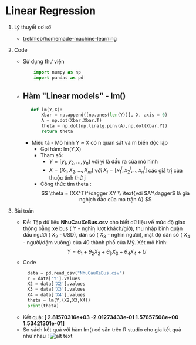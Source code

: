 # Linear Regression
1. Lý thuyết cơ sở
     - [trekhleb/homemade-machine-learning]
2. Code
   - Sử dụng thư viện
        ```python
            import numpy as np
            import pandas as pd
        ```
   - Hàm "Linear models" - lm()
     - 
     ```python
        def lm(Y,X):
            Xbar = np.append([np.ones(len(Y))], X, axis = 0)
            A = np.dot(Xbar,Xbar.T) 
            theta = np.dot(np.linalg.pinv(A),np.dot(Xbar,Y))
            return theta
     ```
     - Miêu tả - Mô hình Y ~ X có n quan sát và m biến độc lập
       - Gọi hàm: lm(Y,X)
       - Tham số: 
         - $Y = [y_1, y_2, ... , y_n]$ với yi là đầu ra của mô hình
         - $X =(X_1, X_2, ... , X_m)$ với $X_j = [x_1^j,x_2^j,..,x_n^j]$ các giá trị của thuộc tính thứ j
       - Công thức tìm theta : 
       $$ 
       \theta = (XX^T)^\dagger XY \\ 
       \text{với $A^\dagger$ là giả nghịch đảo của ma trận A} 
       $$

3. Bài toán
   - Đề: Tập dữ liệu **NhuCauXeBus.csv** cho biết dữ liệu về mức độ giao thông bằng xe bus ( Y - nghìn lượt khách/giờ), thu nhập bình quân đầu người ( $X_2$ - USD), dân số ( $X_3$ - nghìn người), mật độ dân số ( $X_4$ - người/dặm vuông) của 40 thành phố của Mỹ. Xét mô hình:
 $$Y = \theta_1 + \theta_2 X_2 + \theta_3 X_3 + \theta_4 X_4 + U$$ 
   - Code
   ```python
        data = pd.read_csv("NhuCauXeBus.csv")
        Y = data['Y'].values
        X2 = data['X2'].values
        X3 = data['X3'].values
        X4 = data['X4'].values
        theta = lm(Y,(X2,X3,X4))
        print(theta)
   ```
   - Kết quả: **[ 2.81570316e+03 -2.01273433e-01  1.57657508e+00  1.53421301e-01]**
   - So sách kết quả với hàm lm() có sẵn trên R studio cho gia kết quả như nhau !
    ![alt text][Rstudio]

[trekhleb/homemade-machine-learning]: https://github.com/trekhleb/homemade-machine-learning/tree/master/homemade/linear_regression
[Rstudio]:https://i.ibb.co/5M4WHqz/50999190-1267357760080992-7301813452559876096-n.png